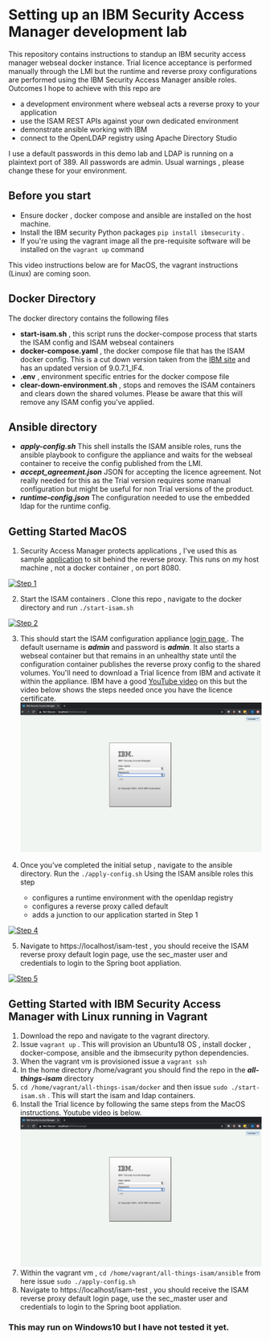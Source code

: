 # Setting up an IBM Security Access Manager development lab
This repository contains instructions to standup an IBM security access manager webseal docker instance.
Trial licence acceptance is performed manually through the LMI but the runtime and reverse proxy configurations are performed using 
the IBM Security Access Manager ansible roles. Outcomes I hope to achieve with this repo are

- a development environment where webseal acts a reverse proxy to your application
- use the ISAM REST APIs against your own dedicated environment
- demonstrate ansible working with IBM 
- connect to the OpenLDAP registry using Apache Directory Studio


<aside class="warning">
I use a default passwords in this demo lab and LDAP is running on a plaintext port of 389. All passwords are admin. Usual warnings , please change these for your environment. 

</aside>




## Before you start
- Ensure docker , docker compose and ansible are installed on the host machine.
- Install the IBM security Python packages `pip install ibmsecurity` . 
- If you're using the vagrant image all the pre-requisite software will be installed on the `vagrant up` command



<aside class="notice">
This video instructions below are for MacOS, the vagrant instructions (Linux) are coming soon.

</aside>

## Docker Directory
The docker directory contains the following files
 - **start-isam.sh** , this script runs the docker-compose process that starts the ISAM config and ISAM webseal containers
 - **docker-compose.yaml** , the docker compose file that has the ISAM docker config. This is a cut down version taken from the [IBM site](https://www.ibm.com/support/knowledgecenter/en/SSPREK_9.0.6/com.ibm.isam.doc/admin/concept/con_docker_compose.html) and has an updated version of 9.0.7.1_IF4. 
 - **.env** , environment specific entries for the docker compose file
 - **clear-down-environment.sh** , stops and removes the ISAM containers and clears down the shared volumes. Please be aware that 
   this will remove any ISAM config you've applied.


## Ansible directory
- ***apply-config.sh*** This shell installs the ISAM ansible roles, runs the ansible playbook to configure the appliance and waits for the webseal container to receive the config published from the LMI. 
- ***accept_agreement.json*** JSON for accepting the licence agreement. Not really needed for this as the Trial version requires some
manual configuration but might be useful for non Trial versions of the product.
- ***runtime-config.json*** The configuration needed to use the embedded ldap for the runtime config.

## Getting Started MacOS
1. Security Access Manager protects applications , I've used this as sample [application](https://github.com/spring-guides/gs-spring-boot/tree/master/complete) to sit behind the reverse proxy. This runs on my host machine , not a docker container , on port 8080.

[![Step 1](https://res.cloudinary.com/dnrfrgcar/image/upload/v1589628519/SAM-thumbnail_ptkpgo.png )](http://www.youtube.com/watch?v=chhJCSivNnM "Step 1")

2. Start the ISAM containers . Clone this repo , navigate to the docker directory and run `./start-isam.sh`

[![Step 2](https://res.cloudinary.com/dnrfrgcar/image/upload/v1589635988/Screenshot_2020-05-16_at_14.32.33_ovfczk.png)](https://youtu.be/gIDX8AkmT_A "Step 2")



3. This should start the ISAM configuration appliance [login page ](https://localhost:9443/core/login). The default username is ***admin*** and password is ***admin***. It also starts a webseal container but that remains in an unhealthy state until the configuration container publishes the reverse proxy config to the shared volumes. You'll need to download a Trial licence from IBM and activate it within the appliance. IBM have a good [YouTube video](https://youtu.be/2gmlr8sjkkE) on this but the video below shows the steps needed once you have the licence certificate.
[![Step 3](/images/isam-login.png )](https://youtu.be/DDjX1yKlc7I "Step 3")


4. Once you've completed the initial setup , navigate to the ansible directory. Run the `./apply-config.sh` 
   Using the ISAM ansible roles this step
    - configures a runtime environment with the openldap registry
    - configures a reverse proxy called default
    - adds a junction to our application started in Step 1

[![Step 4](https://res.cloudinary.com/dnrfrgcar/image/upload/v1589637467/Screenshot_2020-05-16_at_14.57.18_hv94bz.png)](https://youtu.be/kne8zdncOsw "Step 4")


5. Navigate to https://localhost/isam-test , you should receive the ISAM reverse proxy default login page,  use the sec_master user and credentials to login to the Spring boot appliation.

[![Step 5](https://res.cloudinary.com/dnrfrgcar/image/upload/v1589639237/Screenshot_2020-05-16_at_15.26.56_eezbvw.png)](https://youtu.be/3xUtH6UcyIA "Step 5")



## Getting Started with IBM Security Access Manager with Linux running in Vagrant
1. Download the repo and navigate to the vagrant directory. 
2. Issue `vagrant up` . This will provision an Ubuntu18 OS , install docker , docker-compose, ansible and the ibmsecurity python dependencies.
3. When the vagrant vm is provisioned issue a `vagrant ssh`
4. In the home directory /home/vagrant you should find the repo in the ***all-things-isam*** directory
5. `cd /home/vagrant/all-things-isam/docker` and then issue `sudo ./start-isam.sh` . This will start the isam and ldap containers.
6. Install the Trial licence by following the same steps from the MacOS instructions. Youtube video is below.
   [![Step 3](/images/isam-login.png )](https://youtu.be/DDjX1yKlc7I "Step 3")
7. Within the vagrant vm , `cd /home/vagrant/all-things-isam/ansible` from here issue `sudo ./apply-config.sh`
8. Navigate to https://localhost/isam-test , you should receive the ISAM reverse proxy default login page,  use the sec_master user and credentials to login to  the Spring boot appliation.

### This may run on Windows10 but I have not tested it yet.


 

